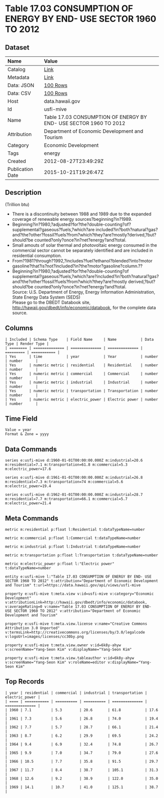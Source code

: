 # Table 17.03 CONSUMPTION OF ENERGY BY END- USE SECTOR 1960 TO 2012

## Dataset

| Name | Value |
| :--- | :---- |
| Catalog | [Link](https://catalog.data.gov/dataset/table-17-03-consumption-of-energy-by-end-use-sector-1960-to-2011) |
| Metadata | [Link](https://data.hawaii.gov/api/views/usfi-mive) |
| Data: JSON | [100 Rows](https://data.hawaii.gov/api/views/usfi-mive/rows.json?max_rows=100) |
| Data: CSV | [100 Rows](https://data.hawaii.gov/api/views/usfi-mive/rows.csv?max_rows=100) |
| Host | data.hawaii.gov |
| Id | usfi-mive |
| Name | Table 17.03 CONSUMPTION OF ENERGY BY END- USE SECTOR 1960 TO 2012 |
| Attribution | Department of Economic Development and Tourism |
| Category | Economic Development |
| Tags | energy |
| Created | 2012-08-27T23:49:29Z |
| Publication Date | 2015-10-21T19:26:47Z |

## Description

(Trillion btu)
* There is a discontinuity between 1988 and 1989 due to the expanded coverage of renewable energy sources?beginning?in?1989.										
* Beginning?in?1980,?adjusted?for?the?double-counting?of?supplemental?gaseous?fuels,?which?are included?in?both?natural?gas?and?the?other?fossil?fuels?from?which?they?are?mostly?derived,?but?should?be counted?only?once?in?net?energy?and?total.										
* Small amouts of solar thermal and photovoltaic energy consumed in the commercial sector cannot be separately identified and are included in residential consumption.  										
* From?1981?through?1992,?includes?fuel?ethanol?blended?into?motor gasoline?that?is?not?included?in?the?motor?gasoline?column.??										
* Beginning?in?1980,?adjusted?for?the?double-counting?of supplemental?gaseous?fuels,?which?are?included?in?both?natural?gas?and?the?other?fossil?fuels?from?which?they?are?mostly derived,?but?should?be counted?only?once?in?net?energy?and?total.										
     Source:  U.S. Department of Energy, Energy Information Administration, State Energy Data System (SEDS)										
Please go to the DBEDT Databook site, http://hawaii.gov/dbedt/info/economic/databook,  for the complete data source.

## Columns

```ls
| Included | Schema Type    | Field Name     | Name           | Data Type | Render Type |
| ======== | ============== | ============== | ============== | ========= | =========== |
| Yes      | time           | year           | Year           | number    | number      |
| Yes      | numeric metric | residential    | Residential    | number    | number      |
| Yes      | numeric metric | commercial     | Commercial     | number    | number      |
| Yes      | numeric metric | industrial     | Industrial     | number    | number      |
| Yes      | numeric metric | transportation | Transportation | number    | number      |
| Yes      | numeric metric | electric_power | Electric power | number    | number      |
```

## Time Field

```ls
Value = year
Format & Zone = yyyy
```

## Data Commands

```ls
series e:usfi-mive d:1960-01-01T00:00:00.000Z m:industrial=20.6 m:residential=7.1 m:transportation=61.8 m:commercial=5.3 m:electric_power=17.6

series e:usfi-mive d:1961-01-01T00:00:00.000Z m:industrial=26.8 m:residential=7.3 m:transportation=74 m:commercial=5.6 m:electric_power=19.4

series e:usfi-mive d:1962-01-01T00:00:00.000Z m:industrial=28.7 m:residential=7.7 m:transportation=66.1 m:commercial=5.7 m:electric_power=21.4
```

## Meta Commands

```ls
metric m:residential p:float l:Residential t:dataTypeName=number

metric m:commercial p:float l:Commercial t:dataTypeName=number

metric m:industrial p:float l:Industrial t:dataTypeName=number

metric m:transportation p:float l:Transportation t:dataTypeName=number

metric m:electric_power p:float l:"Electric power" t:dataTypeName=number

entity e:usfi-mive l:"Table 17.03 CONSUMPTION OF ENERGY BY END- USE SECTOR 1960 TO 2012" t:attribution="Department of Economic Development and Tourism" t:url=https://data.hawaii.gov/api/views/usfi-mive

property e:usfi-mive t:meta.view v:id=usfi-mive v:category="Economic Development" v:attributionLink=http://hawaii.gov/dbedt/info/economic/databook, v:averageRating=0 v:name="Table 17.03 CONSUMPTION OF ENERGY BY END- USE SECTOR 1960 TO 2012" v:attribution="Department of Economic Development and Tourism"

property e:usfi-mive t:meta.view.license v:name="Creative Commons Attribution 3.0 Unported" v:termsLink=http://creativecommons.org/licenses/by/3.0/legalcode v:logoUrl=images/licenses/cc30by.png

property e:usfi-mive t:meta.view.owner v:id=6k8y-ahyw v:screenName="Yang-Seon Kim" v:displayName="Yang-Seon Kim"

property e:usfi-mive t:meta.view.tableauthor v:id=6k8y-ahyw v:screenName="Yang-Seon Kim" v:roleName=editor v:displayName="Yang-Seon Kim"
```

## Top Records

```ls
| year | residential | commercial | industrial | transportation | electric_power | 
| ==== | =========== | ========== | ========== | ============== | ============== | 
| 1960 | 7.1         | 5.3        | 20.6       | 61.8           | 17.6           | 
| 1961 | 7.3         | 5.6        | 26.8       | 74.0           | 19.4           | 
| 1962 | 7.7         | 5.7        | 28.7       | 66.1           | 21.4           | 
| 1963 | 8.7         | 6.2        | 29.9       | 69.5           | 24.2           | 
| 1964 | 9.4         | 6.9        | 32.4       | 74.8           | 26.7           | 
| 1965 | 9.9         | 7.0        | 34.7       | 79.0           | 27.6           | 
| 1966 | 10.5        | 7.7        | 35.8       | 91.5           | 29.7           | 
| 1967 | 11.7        | 8.4        | 38.7       | 105.1          | 31.3           | 
| 1968 | 12.6        | 9.2        | 38.9       | 122.0          | 35.0           | 
| 1969 | 14.1        | 10.7       | 41.0       | 125.1          | 38.7           | 
```